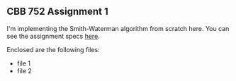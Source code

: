 ## CBB 752 Assignment 1

I'm implementing the Smith-Waterman algorithm from scratch here. You can see the assignment specs [here](http://cbb752b21.gersteinlab.org/assignments). 

Enclosed are the following files: 

* file 1
* file 2
